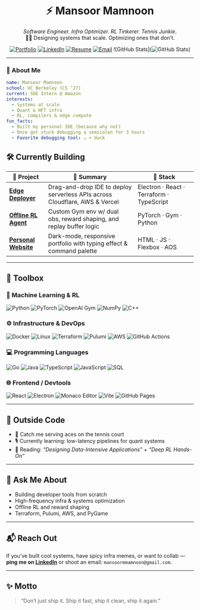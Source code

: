 <div align="center">
  
# ⚡ Mansoor Mamnoon

_Software Engineer. Infra Optimizer. RL Tinkerer. Tennis Junkie._  
👨‍💻 Designing systems that scale. Optimizing ones that don’t.

[![Portfolio](https://img.shields.io/badge/Visit%20My%20Website-%2300bfff?style=for-the-badge&logo=google-chrome&logoColor=white)](https://mansoor-mamnoon.github.io/personal-website/)
[![LinkedIn](https://img.shields.io/badge/LinkedIn-%230077b5?style=for-the-badge&logo=linkedin&logoColor=white)](https://linkedin.com/in/mansoormamnoon)
[![Resume](https://img.shields.io/badge/Resume-PDF-informational?style=for-the-badge&logo=readthedocs&logoColor=white)](https://github.com/mansoor-mamnoon/personal-website/blob/main/assets/Mansoor%20Mamnoon%20Resume.pdf)
[![Email](https://img.shields.io/badge/Email-%23D14836?style=for-the-badge&logo=gmail&logoColor=white)](mailto:mansoormmamnoon@gmail.com)
![GitHub Stats](![GitHub Stats](https://github-readme-stats.vercel.app/api?username=mansoor-mamnoon&show_icons=true&theme=tokyonight))


</div>

---

### 🧠 About Me

```yaml
name: Mansoor Mamnoon
school: UC Berkeley (CS ‘27)
current: SDE Intern @ Amazon
interests:
  - Systems at scale
  - Quant & HFT infra
  - RL, compilers & edge compute
fun_facts:
  - Built my personal IDE (because why not)
  - Once got stuck debugging a semicolon for 3 hours
  - Favorite debugging tool: ☕ + duck

```

## 🛠️ Currently Building

| 🚀 Project | 📝 Summary | 🧰 Stack |
|-----------|------------|---------|
| [**Edge Deployer**](https://github.com/mansoor-mamnoon/edge-deployer) | Drag-and-drop IDE to deploy serverless APIs across Cloudflare, AWS & Vercel | Electron · React · Terraform · TypeScript |
| [**Offline RL Agent**](https://github.com/mansoor-mamnoon/offline-rl-agent) | Custom Gym env w/ dual obs, reward shaping, and replay buffer logic | PyTorch · Gym · Python |
| [**Personal Website**](https://mansoor-mamnoon.github.io/personal-website/) | Dark-mode, responsive portfolio with typing effect & command palette | HTML · JS · Flexbox · AOS |

---


## 🧰 Toolbox

### 🧠 Machine Learning & RL
![Python](https://img.shields.io/badge/Python-3776AB?style=flat&logo=python&logoColor=white)
![PyTorch](https://img.shields.io/badge/PyTorch-EE4C2C?style=flat&logo=pytorch&logoColor=white)
![OpenAI Gym](https://img.shields.io/badge/OpenAI%20Gym-000000?style=flat&logo=openai&logoColor=white)
![NumPy](https://img.shields.io/badge/NumPy-013243?style=flat&logo=numpy&logoColor=white)
![C++](https://img.shields.io/badge/C++-00599C?style=flat&logo=c%2B%2B&logoColor=white)

### ⚙️ Infrastructure & DevOps
![Docker](https://img.shields.io/badge/Docker-2496ED?style=flat&logo=docker&logoColor=white)
![Linux](https://img.shields.io/badge/Linux-FCC624?style=flat&logo=linux&logoColor=black)
![Terraform](https://img.shields.io/badge/Terraform-623CE4?style=flat&logo=terraform&logoColor=white)
![Pulumi](https://img.shields.io/badge/Pulumi-512BD4?style=flat&logo=pulumi&logoColor=white)
![AWS](https://img.shields.io/badge/AWS-232F3E?style=flat&logo=amazonaws&logoColor=orange)
![GitHub Actions](https://img.shields.io/badge/GitHub%20Actions-2088FF?style=flat&logo=githubactions&logoColor=white)

### 💻 Programming Languages
![Go](https://img.shields.io/badge/Go-00ADD8?style=flat&logo=go&logoColor=white)
![Java](https://img.shields.io/badge/Java-ED8B00?style=flat&logo=java&logoColor=white)
![TypeScript](https://img.shields.io/badge/TypeScript-3178C6?style=flat&logo=typescript&logoColor=white)
![JavaScript](https://img.shields.io/badge/JavaScript-F7DF1E?style=flat&logo=javascript&logoColor=black)
![SQL](https://img.shields.io/badge/PostgreSQL-4169E1?style=flat&logo=postgresql&logoColor=white)

### 🌐 Frontend / Devtools
![React](https://img.shields.io/badge/React-20232A?style=flat&logo=react&logoColor=61DAFB)
![Electron](https://img.shields.io/badge/Electron-191970?style=flat&logo=electron&logoColor=white)
![Monaco Editor](https://img.shields.io/badge/Monaco%20Editor-1E90FF?style=flat&logo=visualstudiocode&logoColor=white)
![Vite](https://img.shields.io/badge/Vite-646CFF?style=flat&logo=vite&logoColor=white)
![GitHub Pages](https://img.shields.io/badge/GitHub%20Pages-222222?style=flat&logo=githubpages&logoColor=white)



---

## 🏓 Outside Code

- 🎾 Catch me serving aces on the tennis court  
- 🎙️ Currently learning: low-latency pipelines for quant systems  
- 🧪 Reading: _“Designing Data-Intensive Applications”_ + _“Deep RL Hands-On”_

---

## 💬 Ask Me About

- Building developer tools from scratch  
- High-frequency infra & systems optimization  
- Offline RL and reward shaping  
- Terraform, Pulumi, AWS, and PyGame

---

## 📬 Reach Out

If you’ve built cool systems, have spicy infra memes, or want to collab —  
**ping me on [LinkedIn](https://linkedin.com/in/mansoormamnoon)** or shoot an email: `mansoormmamnoon@gmail.com`.

---

## ✨ Motto

> “Don’t just ship it. Ship it fast, ship it clean, ship it again.”
